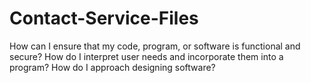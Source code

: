 # Contact-Service-Files
How can I ensure that my code, program, or software is functional and secure?
How do I interpret user needs and incorporate them into a program?
How do I approach designing software?
